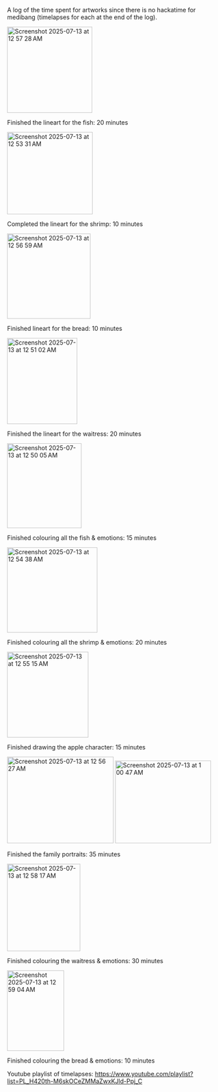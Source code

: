 A log of the time spent for artworks since there is no hackatime for medibang (timelapses for each at the end of the log).

<img width="199" height="201" alt="Screenshot 2025-07-13 at 12 57 28 AM" src="https://github.com/user-attachments/assets/2620b0f1-9dd5-4f9b-989c-047cadbb8313" />

Finished the lineart for the fish: 20 minutes

<img width="200" height="192" alt="Screenshot 2025-07-13 at 12 53 31 AM" src="https://github.com/user-attachments/assets/650ca70e-e13c-46e2-ba71-8ed31eacf76c" />

Completed the lineart for the shrimp: 10 minutes

<img width="195" height="199" alt="Screenshot 2025-07-13 at 12 56 59 AM" src="https://github.com/user-attachments/assets/927faf19-a8e2-433a-8eca-406f45c02d79" />

Finished lineart for the bread: 10 minutes

<img width="164" height="201" alt="Screenshot 2025-07-13 at 12 51 02 AM" src="https://github.com/user-attachments/assets/2644e1a7-a0f8-42fe-b346-4455df36d8c8" />

Finished the lineart for the waitress: 20 minutes
 
<img width="174" height="198" alt="Screenshot 2025-07-13 at 12 50 05 AM" src="https://github.com/user-attachments/assets/aebf0c28-920e-48ca-94c1-ede4939e00bf" />

Finished colouring all the fish & emotions: 15 minutes

<img width="211" height="199" alt="Screenshot 2025-07-13 at 12 54 38 AM" src="https://github.com/user-attachments/assets/b9142e65-1366-4093-83a5-7281244093e7" />

Finished colouring all the shrimp & emotions: 20 minutes

<img width="190" height="200" alt="Screenshot 2025-07-13 at 12 55 15 AM" src="https://github.com/user-attachments/assets/ed97443d-5924-4692-b632-26485925e406" />

Finished drawing the apple character: 15 minutes

<img width="249" height="202" alt="Screenshot 2025-07-13 at 12 56 27 AM" src="https://github.com/user-attachments/assets/72d5a135-4d38-4f4c-89a8-b7e503e75af3" />

<img width="224" height="193" alt="Screenshot 2025-07-13 at 1 00 47 AM" src="https://github.com/user-attachments/assets/bc18c59f-3789-4aec-902f-3ab20a6269dd" />

Finished the family portraits: 35 minutes

<img width="171" height="204" alt="Screenshot 2025-07-13 at 12 58 17 AM" src="https://github.com/user-attachments/assets/64c74e6d-c106-4d15-a7cd-eca153538b89" />

Finished colouring the waitress & emotions: 30 minutes

<img width="133" height="188" alt="Screenshot 2025-07-13 at 12 59 04 AM" src="https://github.com/user-attachments/assets/20458873-840b-462f-a4b8-ae0b8b47b0de" />

Finished colouring the bread & emotions: 10 minutes

Youtube playlist of timelapses: https://www.youtube.com/playlist?list=PL_H420th-M6skOCeZMMaZwxKJld-Ppj_C
